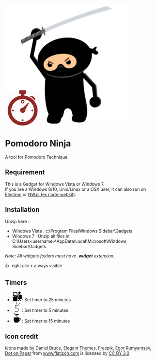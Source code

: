 ![logo](logo.png)

# Pomodoro Ninja

A tool for Pomodoro Technique.


## Requirement

This is a Gadget for Windows Vista or Windows 7.  
If you are a Windows 8/10, Unix/Linux or a OSX user, it can also run on [Electron](http://electron.atom.io/) or [NW.js (ex node-webkit)](http://nwjs.io/).

## Installation

Unzip here :

* Windows Vista : c:\Program Files\Windows Sidebar\Gadgets
* Windows 7 : Unzip all files in C:\Users\<username>\AppData\Local\Microsoft\Windows Sidebar\Gadgets

*Note: All widgets folders must have **.widget** extension.*

:+1:: right clic > always visible

## Timers

* ![Work](img/man337.png): Set timer to 25 minutes
* ![short break](img/clock279.png): Set timer to 5 minutes
* ![long break](img/tea24.png): Set timer to 15 minutes

## Icon credit

<div>Icons made by <a href="http://www.flaticon.com/authors/daniel-bruce" title="Daniel Bruce">Daniel Bruce</a>, <a href="http://www.flaticon.com/authors/elegant-themes" title="Elegant Themes">Elegant Themes</a>, <a href="http://www.freepik.com" title="Freepik">Freepik</a>, <a href="http://www.flaticon.com/authors/egor-rumyantsev" title="Egor Rumyantsev">Egor Rumyantsev</a>, <a href="http://www.flaticon.com/authors/dot-on-paper" title="Dot on Paper">Dot on Paper</a> from <a href="http://www.flaticon.com" title="Flaticon">www.flaticon.com</a>             is licensed by <a href="http://creativecommons.org/licenses/by/3.0/" title="Creative Commons BY 3.0">CC BY 3.0</a></div>
